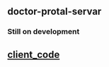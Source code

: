## doctor-protal-servar

### Still on development

## [client_code](https://github.com/hridoykhondokar/doctor-protal-client)
